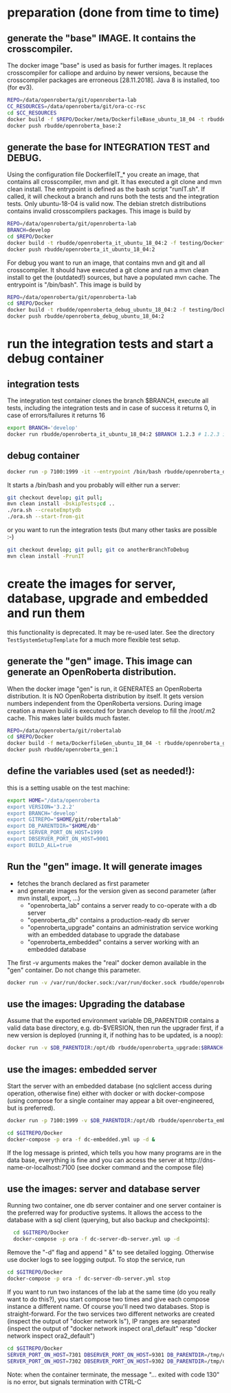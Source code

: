 # preparation (done from time to time)

## generate the "base" IMAGE. It contains the crosscompiler.

The docker image "base" is used as basis for further images. It replaces crosscompiler for calliope and arduino by newer versions,
because the crosscompiler packages are erroneous [28.11.2018]. Java 8 is installed, too (for ev3).

```bash
REPO=/data/openroberta/git/openroberta-lab
CC_RESOURCES=/data/openroberta/git/ora-cc-rsc
cd $CC_RESOURCES
docker build -f $REPO/Docker/meta/DockerfileBase_ubuntu_18_04 -t rbudde/openroberta_base:2 .
docker push rbudde/openroberta_base:2
```
## generate the base for INTEGRATION TEST and DEBUG.

Using the configuration file DockerfileIT_* you create an image, that contains all crosscompiler, mvn and git.
It has executed a git clone and mvn clean install. The entrypoint is defined as the bash script "runIT.sh".
If called, it will checkout a branch and runs both the tests and the integration tests. Only ubuntu-18-04 is valid now.
The debian stretch distributions contains invalid crosscompilers packages. This image is build by

```bash
REPO=/data/openroberta/git/openroberta-lab
BRANCH=develop
cd $REPO/Docker
docker build -t rbudde/openroberta_it_ubuntu_18_04:2 -f testing/DockerfileIT_ubuntu_18_04 . --build-arg BRANCH=$BRANCH
docker push rbudde/openroberta_it_ubuntu_18_04:2
```

For debug you want to run an image, that contains mvn and git and all crosscompiler.
It should have executed a git clone and run a mvn clean install to get the (outdated!) sources, but have a populated mvn cache.
The entrypoint is "/bin/bash". This image is build by

```bash
REPO=/data/openroberta/git/openroberta-lab
cd $REPO/Docker
docker build -t rbudde/openroberta_debug_ubuntu_18_04:2 -f testing/DockerfileDebug_ubuntu_18_04 .
docker push rbudde/openroberta_debug_ubuntu_18_04:2
```

# run the integration tests and start a debug container

## integration tests

The integration test container clones the branch $BRANCH, execute all tests, including the integration tests and
in case of success it returns 0, in case of errors/failures it returns 16

```bash
export BRANCH='develop'
docker run rbudde/openroberta_it_ubuntu_18_04:2 $BRANCH 1.2.3 # 1.2.3 is the db version and unused for tests
```

## debug container

```bash
docker run -p 7100:1999 -it --entrypoint /bin/bash rbudde/openroberta_debug_ubuntu_18_04:2
```

It starts a /bin/bash and you probably will either run a server:

```bash
git checkout develop; git pull;
mvn clean install -DskipTests;cd ..
./ora.sh --createEmptydb
./ora.sh --start-from-git
```

or you want to run the integration tests (but many other tasks are possible :-)

```bash
git checkout develop; git pull; git co anotherBranchToDebug
mvn clean install -PrunIT
```

# create the images for server, database, upgrade and embedded and run them

this functionality is deprecated. It may be re-used later. See the directory `TestSystemSetupTemplate` for a much more flexible test setup.

## generate the "gen" image. This image can generate an OpenRoberta distribution.

When the docker image "gen" is run, it GENERATES an OpenRoberta distribution. It is NO OpenRoberta distribution by itself.
It gets version numbers independent from the OpenRoberta versions. During image creation a maven build is executed for
branch develop to fill the /root/.m2 cache. This makes later builds much faster.

```bash
REPO=/data/openroberta/git/robertalab
cd $REPO/Docker
docker build -f meta/DockerfileGen_ubuntu_18_04 -t rbudde/openroberta_gen:1 .
docker push rbudde/openroberta_gen:1
```

## define the variables used (set as needed!):

this is a setting usable on the test machine:

```bash
export HOME="/data/openroberta
export VERSION='3.2.2'
export BRANCH='develop'
export GITREPO="$HOME/git/robertalab"
export DB_PARENTDIR="$HOME/db"
export SERVER_PORT_ON_HOST=1999
export DBSERVER_PORT_ON_HOST=9001
export BUILD_ALL=true
```

## Run the "gen" image. It will generate images

* fetches the branch declared as first parameter
* and generate images for the version given as second parameter (after mvn install, export, ...)
  * "openroberta_lab" contains a server ready to co-operate with a db server
  * "openroberta_db" contains a production-ready db server
  * "openroberta_upgrade" contains an administration service working with an embedded database to upgrade the database
  * "openroberta_embedded" contains a server working with an embedded database

The first -v arguments makes the "real" docker demon available in the "gen" container. Do not change this parameter.

```bash
docker run -v /var/run/docker.sock:/var/run/docker.sock rbudde/openroberta_gen:1 $BRANCH $VERSION $BUILD_ALL
```
	   
## use the images: Upgrading the database

Assume that the exported environment variable DB_PARENTDIR contains a valid data base directory, e.g. db-$VERSION,
then run the upgrader first, if a new version is deployed (running it, if nothing has to be updated, is a noop):

```bash
docker run -v $DB_PARENTDIR:/opt/db rbudde/openroberta_upgrade:$BRANCH-$VERSION
```

## use the images: embedded server

Start the server with an embedded database (no sqlclient access during operation, otherwise fine) either with
docker or with docker-compose (using compose for a single container may appear a bit over-engineered, but is preferred).

```bash
docker run -p 7100:1999 -v $DB_PARENTDIR:/opt/db rbudde/openroberta_embedded:$BRANCH-$VERSION &

cd $GITREPO/Docker
docker-compose -p ora -f dc-embedded.yml up -d &
```

If the log message is printed, which tells you how many programs are in the data base, everything is fine and you can
access the server at http://dns-name-or-localhost:7100 (see docker command and the compose file)

## use the images: server and database server

Running two container, one db server container and one server container is the preferred way for productive systems.
It allows the access to the database with a sql client (querying, but also backup and checkpoints):

```bash
  cd $GITREPO/Docker
  docker-compose -p ora -f dc-server-db-server.yml up -d
```

Remove the "-d" flag and append " &" to see detailed logging. Otherwise use docker logs to see logging output.
To stop the service, run

```bash
cd $GITREPO/Docker
docker-compose -p ora -f dc-server-db-server.yml stop
```

If you want to run two instances of the lab at the same time (do you really want to do this?), you start compose two times
and give each compose instance a different name. Of course you'll need two databases. Stop is straight-forward.
For the two services two different networks are created (inspect the output of "docker network ls"), IP ranges are separated (inspect
the output of "docker network inspect ora1_default" resp "docker network inspect ora2_default")

```bash
cd $GITREPO/Docker
SERVER_PORT_ON_HOST=7301 DBSERVER_PORT_ON_HOST=9301 DB_PARENTDIR=/tmp/ora1 docker-compose -p ora1 -f dc-server-db-server.yml up -d
SERVER_PORT_ON_HOST=7302 DBSERVER_PORT_ON_HOST=9302 DB_PARENTDIR=/tmp/ora2 docker-compose -p ora2 -f dc-server-db-server.yml up -d
```

Note: when the container terminate, the message "... exited with code 130" is no error, but signals termination with CTRL-C


